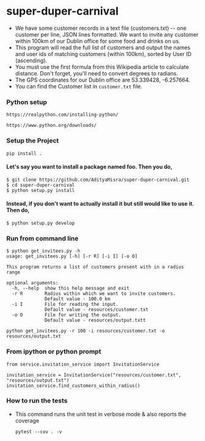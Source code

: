 # super-duper-carnival

* We have some customer records in a text file (customers.txt) -- one customer per line, JSON lines formatted. We want to invite any customer within 100km of our Dublin office for some food and drinks on us. 
* This program will read the full list of customers and output the names and user ids of matching customers (within 100km), sorted by User ID (ascending). 
* You must use the first formula from this Wikipedia article to calculate distance. Don't forget, you'll need to convert degrees to radians. 
* The GPS coordinates for our Dublin office are 53.339428, -6.257664. 
* You can find the Customer list in `customer.txt` file.


### Python setup
    https://realpython.com/installing-python/

    https://www.python.org/downloads/

### Setup the Project
```
pip install . 
```

#### Let's say you want to install a package named foo. Then you do,
```
$ git clone https://github.com/AdityaMisra/super-duper-carnival.git  
$ cd super-duper-carnival
$ python setup.py install
```

#### Instead, if you don't want to actually install it but still would like to use it. Then do,
```
$ python setup.py develop
```

### Run from command line
```
$ python get_invitees.py -h
usage: get_invitees.py [-h] [-r R] [-i I] [-o O]

This program returns a list of customers present with in a radius range

optional arguments:
  -h, --help  show this help message and exit
  -r R        Radius within which we want to invite customers. 
              Default value - 100.0 km
  -i I        File for reading the input. 
              Default value - resources/customer.txt
  -o O        File for writing the output. 
              Default value - resources/output.txtt
                        
python get_invitees.py -r 100 -i resources/customer.txt -o resources/output.txt
```

### From ipython or python prompt
```
from service.invitation_service import InvitationService

invitation_service = InvitationService("resources/customer.txt", "resources/output.txt")
invitation_service.find_customers_within_radius()

```

### How to run the tests
* This command runs the unit test in verbose mode & also reports the coverage
    ```
    pytest --cov . -v
    ```